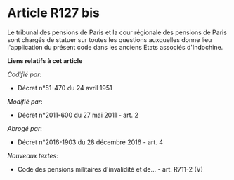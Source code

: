 # Article R127 bis

Le tribunal des pensions de Paris et la cour régionale des pensions de Paris sont chargés de statuer sur toutes les questions
auxquelles donne lieu l'application du présent code dans les anciens Etats associés d'Indochine.

**Liens relatifs à cet article**

_Codifié par_:

  - Décret n°51-470 du 24 avril 1951

_Modifié par_:

  - Décret n°2011-600 du 27 mai 2011 - art. 2

_Abrogé par_:

  - Décret n°2016-1903 du 28 décembre 2016 - art. 4

_Nouveaux textes_:

  - Code des pensions militaires d'invalidité et de... - art. R711-2 (V)
